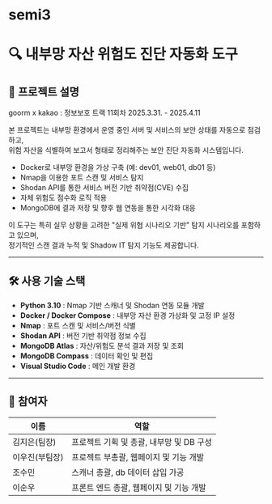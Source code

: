 # semi3

# 🔍 내부망 자산 위험도 진단 자동화 도구

## 📌 프로젝트 설명

goorm x kakao : 정보보호 트랙 11회차
2025.3.31. - 2025.4.11

본 프로젝트는 내부망 환경에서 운영 중인 서버 및 서비스의 보안 상태를 자동으로 점검하고,  
위험 자산을 식별하여 보고서 형태로 정리해주는 보안 진단 자동화 시스템입니다.  

- Docker로 내부망 환경을 가상 구축 (예: dev01, web01, db01 등)
- Nmap을 이용한 포트 스캔 및 서비스 탐지
- Shodan API를 통한 서비스 버전 기반 취약점(CVE) 수집
- 자체 위험도 점수화 로직 적용
- MongoDB에 결과 저장 및 향후 웹 연동을 통한 시각화 대응

이 도구는 특히 실무 상황을 고려한 "실제 위협 시나리오 기반" 탐지 시나리오를 포함하고 있으며,  
정기적인 스캔 결과 누적 및 Shadow IT 탐지 기능도 제공합니다.

---

## 🛠️ 사용 기술 스택

- **Python 3.10** : Nmap 기반 스캐너 및 Shodan 연동 모듈 개발
- **Docker / Docker Compose** : 내부망 자산 환경 가상화 및 고정 IP 설정
- **Nmap** : 포트 스캔 및 서비스/버전 식별
- **Shodan API** : 버전 기반 취약점 정보 수집
- **MongoDB Atlas** : 자산/위험도 분석 결과 저장 및 조회
- **MongoDB Compass** : 데이터 확인 및 편집
- **Visual Studio Code** : 메인 개발 환경

---

## 👥 참여자

| 이름     | 역할        | 
|----------|-------------|
| 김지은(팀장)  | 프로젝트 기획 및 총괄, 내부망 및 DB 구성  | 
| 이우진(부팀장)  | 프로젝트 부총괄, 웹페이지 및 기능 개발 | 
| 조수민  | 스캐너 총괄, db 데이터 삽입 가공 | 
| 이순우  | 프론트 엔드 총괄, 웹페이지 및 기능 개발 | 
